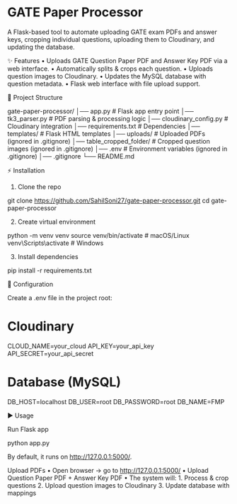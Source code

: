# GATE Paper Processor

A Flask-based tool to automate uploading GATE exam PDFs and answer keys, cropping individual questions, uploading them to Cloudinary, and updating the database.

✨ Features
• Uploads GATE Question Paper PDF and Answer Key PDF via a web interface.
• Automatically splits & crops each question.
• Uploads question images to Cloudinary.
• Updates the MySQL database with question metadata.
• Flask web interface with file upload support.

📂 Project Structure

gate-paper-processor/
│── app.py # Flask app entry point
│── tk3_parser.py # PDF parsing & processing logic
│── cloudinary_config.py # Cloudinary integration
│── requirements.txt # Dependencies
│── templates/ # Flask HTML templates
│── uploads/ # Uploaded PDFs (ignored in .gitignore)
│── table_cropped_folder/ # Cropped question images (ignored in .gitignore)
│── .env # Environment variables (ignored in .gitignore)
│── .gitignore
└── README.md

⚡ Installation

1. Clone the repo

git clone https://github.com/SahilSoni27/gate-paper-processor.git
cd gate-paper-processor

2. Create virtual environment

python -m venv venv
source venv/bin/activate # macOS/Linux
venv\Scripts\activate # Windows

3. Install dependencies

pip install -r requirements.txt

🔧 Configuration

Create a .env file in the project root:

# Cloudinary

CLOUD_NAME=your_cloud
API_KEY=your_api_key
API_SECRET=your_api_secret

# Database (MySQL)

DB_HOST=localhost
DB_USER=root
DB_PASSWORD=root
DB_NAME=FMP

▶️ Usage

Run Flask app

python app.py

By default, it runs on http://127.0.0.1:5000/.

Upload PDFs
• Open browser → go to http://127.0.0.1:5000/
• Upload Question Paper PDF + Answer Key PDF
• The system will: 1. Process & crop questions 2. Upload question images to Cloudinary 3. Update database with mappings
